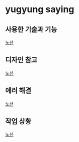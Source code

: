 # yugyung saying


## 사용한 기술과 기능
[노션](https://good-wolverine-890.notion.site/792dbb9e897d4d779707df4d2a0929c0)

## 디자인 참고
[노션](https://good-wolverine-890.notion.site/a700af5109f149daa1812f6201c1b580)

## 에러 해결
[노션](https://good-wolverine-890.notion.site/e862924e2b4a475fb3818c94d1327228?v=561badc78661426aacfa9132a2ec531d)

## 작업 상황
[노션](https://good-wolverine-890.notion.site/5309e84d3b0144a9918884d4faee467c?v=d888a6cc52654ebaabf7c128bd17f130)
